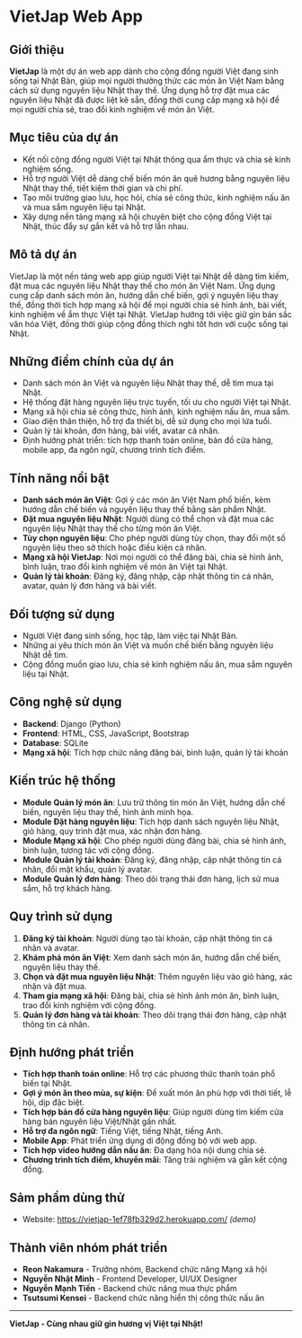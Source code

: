 # VietJap Web App

## Giới thiệu

**VietJap** là một dự án web app dành cho cộng đồng người Việt đang sinh sống tại Nhật Bản, giúp mọi người thưởng thức các món ăn Việt Nam bằng cách sử dụng nguyên liệu Nhật thay thế. Ứng dụng hỗ trợ đặt mua các nguyên liệu Nhật đã được liệt kê sẵn, đồng thời cung cấp mạng xã hội để mọi người chia sẻ, trao đổi kinh nghiệm về món ăn Việt.

## Mục tiêu của dự án

- Kết nối cộng đồng người Việt tại Nhật thông qua ẩm thực và chia sẻ kinh nghiệm sống.
- Hỗ trợ người Việt dễ dàng chế biến món ăn quê hương bằng nguyên liệu Nhật thay thế, tiết kiệm thời gian và chi phí.
- Tạo môi trường giao lưu, học hỏi, chia sẻ công thức, kinh nghiệm nấu ăn và mua sắm nguyên liệu tại Nhật.
- Xây dựng nền tảng mạng xã hội chuyên biệt cho cộng đồng Việt tại Nhật, thúc đẩy sự gắn kết và hỗ trợ lẫn nhau.

## Mô tả dự án

VietJap là một nền tảng web app giúp người Việt tại Nhật dễ dàng tìm kiếm, đặt mua các nguyên liệu Nhật thay thế cho món ăn Việt Nam. Ứng dụng cung cấp danh sách món ăn, hướng dẫn chế biến, gợi ý nguyên liệu thay thế, đồng thời tích hợp mạng xã hội để mọi người chia sẻ hình ảnh, bài viết, kinh nghiệm về ẩm thực Việt tại Nhật. VietJap hướng tới việc giữ gìn bản sắc văn hóa Việt, đồng thời giúp cộng đồng thích nghi tốt hơn với cuộc sống tại Nhật.

## Những điểm chính của dự án

- Danh sách món ăn Việt và nguyên liệu Nhật thay thế, dễ tìm mua tại Nhật.
- Hệ thống đặt hàng nguyên liệu trực tuyến, tối ưu cho người Việt tại Nhật.
- Mạng xã hội chia sẻ công thức, hình ảnh, kinh nghiệm nấu ăn, mua sắm.
- Giao diện thân thiện, hỗ trợ đa thiết bị, dễ sử dụng cho mọi lứa tuổi.
- Quản lý tài khoản, đơn hàng, bài viết, avatar cá nhân.
- Định hướng phát triển: tích hợp thanh toán online, bản đồ cửa hàng, mobile app, đa ngôn ngữ, chương trình tích điểm.

## Tính năng nổi bật

- **Danh sách món ăn Việt**: Gợi ý các món ăn Việt Nam phổ biến, kèm hướng dẫn chế biến và nguyên liệu thay thế bằng sản phẩm Nhật.
- **Đặt mua nguyên liệu Nhật**: Người dùng có thể chọn và đặt mua các nguyên liệu Nhật thay thế cho từng món ăn Việt.
- **Tùy chọn nguyên liệu**: Cho phép người dùng tùy chọn, thay đổi một số nguyên liệu theo sở thích hoặc điều kiện cá nhân.
- **Mạng xã hội VietJap**: Nơi mọi người có thể đăng bài, chia sẻ hình ảnh, bình luận, trao đổi kinh nghiệm về món ăn Việt tại Nhật.
- **Quản lý tài khoản**: Đăng ký, đăng nhập, cập nhật thông tin cá nhân, avatar, quản lý đơn hàng và bài viết.

## Đối tượng sử dụng

- Người Việt đang sinh sống, học tập, làm việc tại Nhật Bản.
- Những ai yêu thích món ăn Việt và muốn chế biến bằng nguyên liệu Nhật dễ tìm.
- Cộng đồng muốn giao lưu, chia sẻ kinh nghiệm nấu ăn, mua sắm nguyên liệu tại Nhật.

## Công nghệ sử dụng

- **Backend**: Django (Python)
- **Frontend**: HTML, CSS, JavaScript, Bootstrap
- **Database**: SQLite
- **Mạng xã hội**: Tích hợp chức năng đăng bài, bình luận, quản lý tài khoản

## Kiến trúc hệ thống

- **Module Quản lý món ăn**: Lưu trữ thông tin món ăn Việt, hướng dẫn chế biến, nguyên liệu thay thế, hình ảnh minh họa.
- **Module Đặt hàng nguyên liệu**: Tích hợp danh sách nguyên liệu Nhật, giỏ hàng, quy trình đặt mua, xác nhận đơn hàng.
- **Module Mạng xã hội**: Cho phép người dùng đăng bài, chia sẻ hình ảnh, bình luận, tương tác với cộng đồng.
- **Module Quản lý tài khoản**: Đăng ký, đăng nhập, cập nhật thông tin cá nhân, đổi mật khẩu, quản lý avatar.
- **Module Quản lý đơn hàng**: Theo dõi trạng thái đơn hàng, lịch sử mua sắm, hỗ trợ khách hàng.

## Quy trình sử dụng

1. **Đăng ký tài khoản**: Người dùng tạo tài khoản, cập nhật thông tin cá nhân và avatar.
2. **Khám phá món ăn Việt**: Xem danh sách món ăn, hướng dẫn chế biến, nguyên liệu thay thế.
3. **Chọn và đặt mua nguyên liệu Nhật**: Thêm nguyên liệu vào giỏ hàng, xác nhận và đặt mua.
4. **Tham gia mạng xã hội**: Đăng bài, chia sẻ hình ảnh món ăn, bình luận, trao đổi kinh nghiệm với cộng đồng.
5. **Quản lý đơn hàng và tài khoản**: Theo dõi trạng thái đơn hàng, cập nhật thông tin cá nhân.

## Định hướng phát triển

- **Tích hợp thanh toán online**: Hỗ trợ các phương thức thanh toán phổ biến tại Nhật.
- **Gợi ý món ăn theo mùa, sự kiện**: Đề xuất món ăn phù hợp với thời tiết, lễ hội, dịp đặc biệt.
- **Tích hợp bản đồ cửa hàng nguyên liệu**: Giúp người dùng tìm kiếm cửa hàng bán nguyên liệu Việt/Nhật gần nhất.
- **Hỗ trợ đa ngôn ngữ**: Tiếng Việt, tiếng Nhật, tiếng Anh.
- **Mobile App**: Phát triển ứng dụng di động đồng bộ với web app.
- **Tích hợp video hướng dẫn nấu ăn**: Đa dạng hóa nội dung chia sẻ.
- **Chương trình tích điểm, khuyến mãi**: Tăng trải nghiệm và gắn kết cộng đồng.

## Sảm phẩm dùng thử

- Website: https://vietjap-1ef78fb329d2.herokuapp.com/ *(demo)*

## Thành viên nhóm phát triển

- **Reon Nakamura** - Trưởng nhóm, Backend chức năng Mạng xã hội
- **Nguyễn Nhật Minh** - Frontend Developer, UI/UX Designer
- **Nguyễn Mạnh Tiến** - Backend chức năng mua thực phẩm
- **Tsutsumi Kensei** - Backend chức năng hiển thị công thức nấu ăn

---
**VietJap - Cùng nhau giữ gìn hương vị Việt tại Nhật!**
